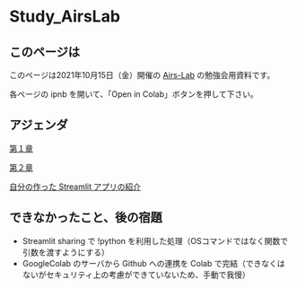 # Study_AirsLab

## このページは
このページは2021年10月15日（金）開催の [Airs-Lab](https://www.airs-lab.jp/) の勉強会用資料です。

各ページの ipnb を開いて、「Open in Colab」ボタンを押して下さい。

## アジェンダ

[第１章](https://github.com/xbarusui/Study_AirsLab/blob/main/study_streamlit1.ipynb)

[第２章](https://github.com/xbarusui/Study_AirsLab/blob/main/study_streamlit2.ipynb)

[自分の作った Streamlit アプリの紹介](https://github.com/xbarusui/streamlit_AuthorAI_V2)


## できなかったこと、後の宿題
- Streamlit sharing で !python を利用した処理（OSコマンドではなく関数で引数を渡すようにする）
- GoogleColab のサーバから Github への連携を Colab で完結（できなくはないがセキュリティ上の考慮ができていないため、手動で我慢）
